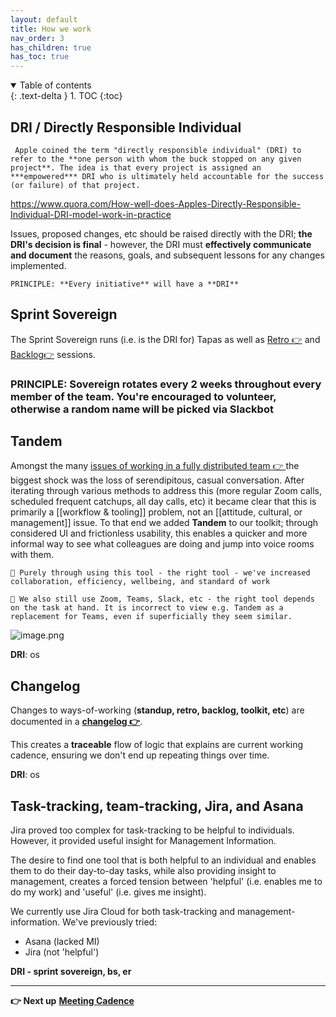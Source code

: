 ```yaml
---
layout: default
title: How we work
nav_order: 3
has_children: true
has_toc: true
---
```


<details open markdown="block">
  <summary>
    Table of contents
  </summary>
  {: .text-delta }
1. TOC
{:toc}
</details>

## DRI / Directly Responsible Individual

``` Apple coined the term "directly responsible individual" (DRI) to refer to the **one person with whom the buck stopped on any given project**. The idea is that every project is assigned an ***empowered*** DRI who is ultimately held accountable for the success (or failure) of that project.```

https://www.quora.com/How-well-does-Apples-Directly-Responsible-Individual-DRI-model-work-in-practice

Issues, proposed changes, etc should be raised directly with the DRI; **the DRI's decision is final** - however, the DRI must **effectively communicate and document** the reasons, goals, and subsequent lessons for any changes implemented.

``` PRINCIPLE: **Every initiative** will have a **DRI** ```

Sprint Sovereign
----------------

The Sprint Sovereign runs (i.e. is the DRI for) Tapas as well as [Retro 👉](https://github.com/DeloitteDigitalUK/xLab/wiki) and [Backlog👉](https://github.com/DeloitteDigitalUK/xLab/wiki) sessions.

### PRINCIPLE: Sovereign rotates every 2 weeks throughout every member of the team. You're encouraged to volunteer, otherwise a random name will be picked via Slackbot

Tandem
----------------------

Amongst the many [issues of working in a fully distributed team 👉 ](https://github.com/DeloitteDigitalUK/xLab/issues) the biggest shock was the loss of serendipitous, casual conversation. After iterating through various methods to address this (more regular Zoom calls, scheduled frequent catchups, all day calls, etc) it became clear that this is primarily a [[workflow & tooling]] problem, not an [[attitude, cultural, or management]] issue. To that end we added **Tandem** to our toolkit; through considered UI and frictionless usability, this enables a quicker and more informal way to see what colleagues are doing and jump into voice rooms with them.

``` 🚀 Purely through using this tool - the right tool - we've increased collaboration, efficiency, wellbeing, and standard of work ```

``` 🚀 We also still use Zoom, Teams, Slack, etc - the right tool depends on the task at hand. It is incorrect to view e.g. Tandem as a replacement for Teams, even if superficially they seem similar. ```

![image.png](https://github.com/DeloitteDigitalUK/xLab/raw/master/images/tandem.png)

**DRI**: os

Changelog
---------

Changes to ways-of-working (**standup, retro, backlog, toolkit, etc**) are documented in a **[changelog 👉](Changelog)**.

This creates a **traceable** flow of logic that explains are current working cadence, ensuring we don't end up repeating things over time.

**DRI**: os

Task-tracking, team-tracking, Jira, and Asana
-------------

Jira proved too complex for task-tracking to be helpful to individuals.
However, it provided useful insight for Management Information.

The desire to find one tool that is both helpful to an individual and enables them to do their day-to-day tasks, while also providing insight to management, creates a forced tension between 'helpful' (i.e. enables me to do my work) and 'useful' (i.e. gives me insight).

We currently use Jira Cloud for both task-tracking and management-information.
We've previously tried:
* Asana (lacked MI)
* Jira (not 'helpful')

**DRI - sprint sovereign, bs, er**

* * * * *

**👉 Next up** **[Meeting Cadence](Meeting-Cadence)**
